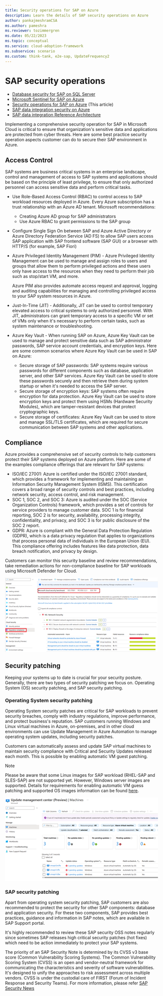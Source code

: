 ```yaml
---
title: Security operations for SAP on Azure
description: Learn the details of SAP security operations on Azure
author: pankajmeshramCSA
ms.author: pameshra
ms.reviewer: tozimmergren
ms.date: 05/22/2023
ms.topic: conceptual
ms.service: cloud-adoption-framework
ms.subservice: scenario
ms.custom: think-tank, e2e-sap, UpdateFrequency2
---
```


# SAP security operations

- [Database security for SAP on SQL Server](./sap-lza-sap-database-security.md)
- [Microsoft Sentinel for SAP on Azure](./sap-lza-sentinel-for-sap.md)
- [Security operations for SAP on Azure](./sap-lza-sap-security-operations.md) (This article)
- [SAP data integration security on Azure](./sap-lza-data-integration-security.md)
- [SAP data integration Reference Architecture](./sap-lza-data-reference-architecture.md)

Implementing a comprehensive security operation for SAP in Microsoft Cloud is critical to ensure that organization's sensitive data and applications are protected from cyber threats. Here are some best practice security operation aspects customer can do to secure their SAP environment in Azure.

## Access Control

SAP systems are business critical systems in an enterprise landscape, control and management of access to SAP systems and applications should be based on the principle of least privilege, to ensure that only authorized personnel can access sensitive data and perform critical tasks.

- Use Role-Based Access Control (RBAC) to control access to SAP workload resources deployed in Azure. Every Azure subscription has a trust relationship with an Azure AD tenant. Microsoft recommendations:
  - Creating Azure AD group for SAP administrators
  - Use Azure RBAC to grant permissions to the SAP group

- Configure Single Sign On between SAP and Azure Active Directory or Azure Directory Federation Service (AD FS) to allow SAP users access SAP application with SAP frontend software (SAP GUI) or a browser with HTTP/S (for example, SAP Fiori)

- Azure Privileged Identity Management (PIM) - Azure Privileged Identity Management can be used to manage and assign roles to users and groups that allow them to perform privileged actions and these users only have access to the resources when they need to perform their job such as stop/start VM, and more.

  Azure PIM also provides automate access request and approval, logging and auditing capabilities for managing and controlling privileged access to your SAP system resources in Azure.

- Just-In-Time (JIT) - Additionally, JIT can be used to control temporary elevated access to critical systems to only authorized personnel. With JIT, administrators can grant temporary access to a specific VM or set of VMs only when it's necessary to perform certain tasks, such as system maintenance or troubleshooting.

- Azure Key Vault - When running SAP on Azure, Azure Key Vault can be used to manage and protect sensitive data such as SAP administrator passwords, SAP service account credentials, and encryption keys. Here are some common scenarios where Azure Key Vault can be used in SAP on Azure:

  - Secure storage of SAP passwords: SAP systems require various passwords for different components such as database, application server, and other SAP services. Azure Key Vault can be used to store these passwords securely and then retrieve them during system startup or when it's needed to access the SAP server.
  - Secure storage of encryption keys: SAP systems often require encryption for data protection. Azure Key Vault can be used to store encryption keys and protect them using HSMs (Hardware Security Modules), which are tamper-resistant devices that protect cryptographic keys.
  - Secure storage of certificates: Azure Key Vault can be used to store and manage SSL/TLS certificates, which are required for secure communication between SAP systems and other applications.

## Compliance

Azure provides a comprehensive set of security controls to help customers protect their SAP systems deployed on Azure platform. Here are some of the examples compliance offerings that are relevant for SAP systems:

- ISO/IEC 27001: Azure is certified under the ISO/IEC 27001 standard, which provides a framework for implementing and maintaining an Information
    Security Management System (ISMS). This certification covers a broad range of security controls and best practices, including network security, access control, and risk management.
- SOC 1, SOC 2, and SOC 3: Azure is audited under the SOC (Service Organization Controls) framework, which provides a set of controls for service providers to manage customer data. SOC 1 is for financial reporting, SOC 2 is for security, availability, processing integrity, confidentiality, and privacy, and SOC 3 is for public disclosure of the SOC 2 report.
- GDPR: Azure is compliant with the General Data Protection Regulation (GDPR), which is a data privacy regulation that applies to organizations that process personal data of individuals in the European Union (EU). This compliance offering includes features like data protection, data breach notification, and privacy by design.

Customers can monitor this security baseline and review recommendations, take remediation actions for non-compliance baseline for SAP workloads using Microsoft Defender for Cloud. 

   ![Screenshot shows Defender configuration.](./media/sap-lza-defender.png)

## Security patching

Keeping your systems up to date is crucial for your security posture. Generally, there are two types of security patching we focus on. Operating System (OS) security patching, and SAP security patching.

### Operating System security patching

Operating System security patches are critical for SAP workloads to prevent security breaches, comply with industry regulations, improve performance, and protect business's reputation.
SAP customers running Windows and Linux virtual machines in Azure, on-premises, and in other cloud environments can use Update Management in Azure Automation to manage operating system updates, including security patches.

Customers can automatically assess and update SAP virtual machines to maintain security compliance with Critical and Security Updates released each month. This is possible by enabling automatic VM guest patching.

> [!NOTE]
>Please be aware that some Linux images for SAP workload (RHEL-SAP and SLES-SAP) are not supported yet. However, Windows server images are supported. Details for requirements for enabling automatic VM guess patching and supported OS images information can be found [here](/azure/virtual-machines/automatic-vm-guest-patching#supported-os-images).

![Screenshot shows Update Management.](./media/sap-lza-update-management.png)

### SAP security patching

Apart from operating system security patching, SAP customers are also recommended to protect the security for other SAP components: database and application security. For these two components, SAP provides best practices, guidance and information in SAP notes, which are available in SAP Support portal.

It's highly recommended to review these SAP security OSS notes regularly since sometimes SAP releases high critical security patches (hot fixes) which need to be action immediately to protect your SAP systems.

The priority of an SAP Security Note is determined by its CVSS v3 base score (Common Vulnerability Scoring Systems). The Common Vulnerability Scoring System (CVSS) is an open and vendor-neutral framework for communicating the characteristics and severity of software vulnerabilities. It's designed to unify the approaches to risk assessment across multiple vendors. CVSS is under the custodial care of FIRST (Forum of Incident Response and Security Teams).
For more information, please refer [SAP Security News](https://support.sap.com/en/my-support/knowledge-base/security-notes-news.html)
